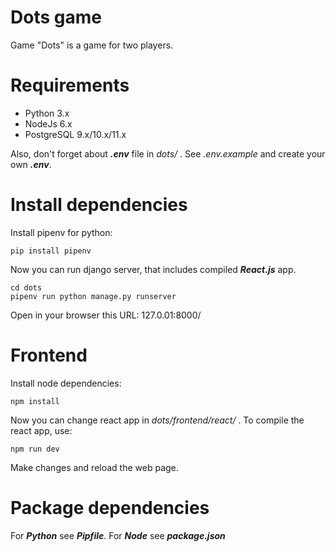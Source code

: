 # Dots game
  
Game "Dots" is a game for two players.

# Requirements
* Python 3.x
* NodeJs 6.x  
* PostgreSQL 9.x/10.x/11.x

Also, don't forget about ***.env*** file in *dots/* . See *.env.example* and create your own ***.env***.

# Install dependencies  
Install pipenv for python:
```
pip install pipenv
```
Now you can run django server, that includes compiled ***React.js*** app.  
```
cd dots
pipenv run python manage.py runserver
```
Open in your browser this URL: 127.0.01:8000/  

# Frontend  
Install node dependencies:
```
npm install 
```
Now you can change react app in *dots/frontend/react/* .
To compile the react app, use:
```
npm run dev
```
Make changes and reload the web page.

# Package dependencies  
For ***Python*** see ***Pipfile***.
For ***Node*** see ***package.json***